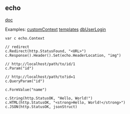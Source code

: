 echo
-

[doc](https://echo.labstack.com/guide)

Examples:
[customContext](https://echo.labstack.com/guide/context)
[templates](https://echo.labstack.com/guide/templates)
[dbUserLogin](https://echo.labstack.com/cookbook/twitter)

````
var c echo.Context

// redirect
c.Redirect(http.StatusFound, "<URL>")
c.Response().Header().Set(echo.HeaderLocation, "img")

// http://localhost/path/to/id/1
c.Param("id")

// http://localhost/path/to?id=1
c.QueryParam("id")

c.FormValue("name")

c.String(http.StatusOK, "Hello, World!")
c.HTML(http.StatusOK, "<strong>Hello, World!</strong>")
c.JSON(http.StatusOK, jsonStruct)
````
